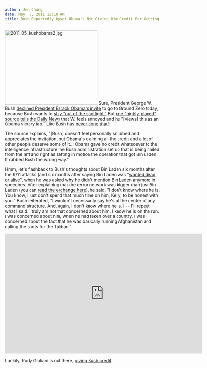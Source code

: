 ```yaml
---
author: Jen Chung
date: May  5, 2011 12:10 AM
title: Bush Reportedly Upset Obama's Not Giving Him Credit For Getting Osama Bin Laden
---
```


<p><span class="mt-enclosure mt-enclosure-image" style="display: inline;"> <a href="https://web.archive.org/web/20110506221356/http://gothamist.com/attachments/jen/2011_05_bushobama2.jpg"> <img alt="2011_05_bushobama2.jpg" src="https://web.archive.org/web/20110506221356im_/http://gothamist.com/assets_c/2011/05/2011_05_bushobama2-thumb-450x365-622088.jpg" width="300" height="243" class="image-left"> </a> </span>Sure, President George W. Bush <a href="https://web.archive.org/web/20110506221356/http://gothamist.com/2011/05/03/bush_declines_obamas_invitation_to.php">declined President Barack Obama&apos;s invite</a> to go to Ground Zero today, because Bush wants to <a href="https://web.archive.org/web/20110506221356/http://gothamist.com/2011/05/04/bushs_spokesman_bush_will_remain_la.php">stay &quot;out of the spotlight.&quot;</a> But <a href="https://web.archive.org/web/20110506221356/http://www.nydailynews.com/news/politics/2011/05/04/2011-05-04_expresident_bush_feels_obama_undermining_his_staffs_role_in_osama_bin_laden_stri.html">one &quot;highly-placed&quot; source tells the Daily News</a> that W. feels annoyed and he &quot;[views] this as an Obama victory lap.&quot; Like Bush has <a href="https://web.archive.org/web/20110506221356/http://gothamist.com/2008/05/01/mission_accompl.php">never done that</a>?</p>

<p>The source explains, &quot;[Bush] doesn&apos;t feel personally snubbed and appreciates the invitation, but Obama&apos;s claiming all the credit and a lot of other people deserve some of it... Obama gave no credit whatsoever to the intelligence infrastructure the Bush administration set up that is being hailed from the left and right as setting in motion the operation that got Bin Laden. It rubbed Bush the wrong way.&quot;</p>

<p>Hmm, let&apos;s flashback to Bush&apos;s thoughts about Bin Laden six months after the 9/11 attacks (and six months after saying Bin Laden was &quot;<a href="https://web.archive.org/web/20110506221356/http://articles.cnn.com/2001-09-17/us/bush.powell.terrorism_1_bin-qaeda-terrorist-attacks?_s=PM:US">wanted dead or alive</a>&quot;, when he was asked why he didn&apos;t mention Bin Laden anymore in speeches. After explaining that the terror network was bigger than just Bin Laden (you can <a href="https://web.archive.org/web/20110506221356/http://georgewbush-whitehouse.archives.gov/news/releases/2002/03/20020313-8.html">read the exchange here</a>), he said, &quot;I don&apos;t know where he is.  You know, I just don&apos;t spend that much time on him, Kelly, to be honest with you.&quot; Bush reiterated, &quot;I wouldn&apos;t necessarily say he&apos;s at the center of any command structure.  And, again, I don&apos;t know where he is.  I  --  I&apos;ll repeat what I said.  I truly am not that concerned about him.  I know he is on the run.  I was concerned about him, when he had taken over a country.  I was concerned about the fact that he was basically running Afghanistan and calling the shots for the Taliban.&quot;</p>

<p><iframe width="640" height="390" src="https://web.archive.org/web/20110506221356if_/http://www.youtube.com/embed/xLTz-p0ZYKc" frameborder="0" allowfullscreen></iframe></p>

<p>Luckily, Rudy Giuliani is out there, <a href="https://web.archive.org/web/20110506221356/http://gothamist.com/2011/05/02/giuliani_bush_deserves_credit_for_k.php">giving Bush credit</a>.</p>